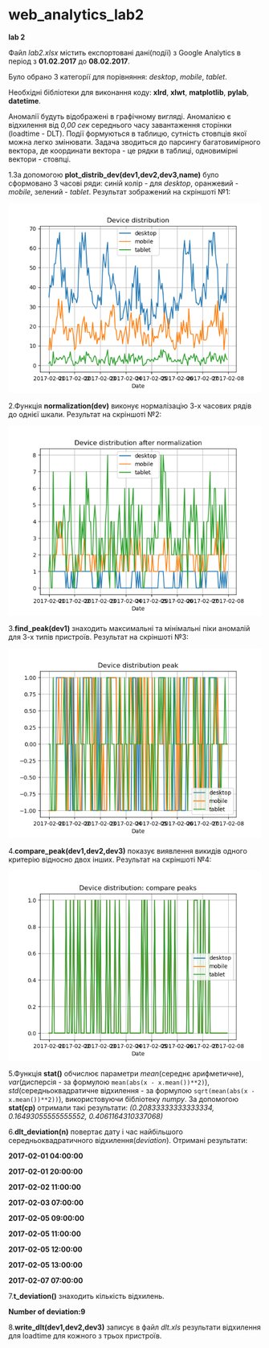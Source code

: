 # web_analytics_lab2
**lab 2**

Файл *lab2.xlsx* містить експортовані дані(події) з Google Analytics в період з **01.02.2017** до **08.02.2017**.

Було обрано 3 категорії для порівняння: *desktop*, *mobile*, *tablet*.

Необхідні бібліотеки для виконання коду: **xlrd**, **xlwt**, **matplotlib**, **pylab**, **datetime**.

Аномалії будуть відображені в графічному вигляді.
Аномалією є відхилення від *0,00 сек* середнього часу завантаження сторінки (loadtime - DLT).
Події формуються в таблицю, сутність стовпців якої можна легко змінювати.
Задача зводиться до парсингу багатовимірного вектора, де координати вектора - це рядки в таблиці, одновимірні вектори - стовпці.

1.За допомогою **plot_distrib_dev(dev1,dev2,dev3,name)** було сформовано 3 часові ряди: синій колір - для *desktop*, оранжевий - *mobile*, зелений - *tablet*.
Результат зображений на скріншоті №1: 

![№1](Figure_0.png)

2.Функція **normalization(dev)** виконує нормалізацію 3-х часових рядів до однієї шкали.
Результат на скріншоті №2:

![№2](Figure_1.png)

3.**find_peak(dev1)** знаходить максимальні та мінімальні піки аномалій для 3-х типів пристроїв.
Результат на скріншоті №3:

![№3](Figure_1-1.png)

4.**compare_peak(dev1,dev2,dev3)** показує виявлення викидів одного критерію відносно двох інших.
Результат на скріншоті №4:

![№4](Figure_1-2.png)

5.Функція **stat()** обчислює параметри *mean*(середнє арифметичне), *var*(дисперсія - за формулою ```mean(abs(x - x.mean())**2)```), 
*std*(середньоквадратичне відхилення - за формулою ```sqrt(mean(abs(x - x.mean())**2))```), використовуючи бібліотеку *numpy*.
За допомогою **stat(cp)** отримали такі результати: *(0.20833333333333334, 0.16493055555555552, 0.4061164310337068)*

6.**dlt_deviation(n)** повертає дату і час найбільшого середньоквадратичного відхилення(*deviation*).
Отримані результати:

**2017-02-01 04:00:00**

**2017-02-01 20:00:00**

**2017-02-02 11:00:00**

**2017-02-03 07:00:00**

**2017-02-05 09:00:00**

**2017-02-05 11:00:00**

**2017-02-05 12:00:00**

**2017-02-05 13:00:00**

**2017-02-07 07:00:00**

7.**t_deviation()** знаходить кількість відхилень.

**Number of deviation:9**

8.**write_dlt(dev1,dev2,dev3)** записує в файл *dlt.xls* результати відхилення для loadtime для кожного з трьох пристроїв.
